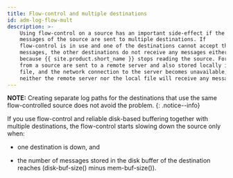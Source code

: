 ```yaml
---
title: Flow-control and multiple destinations
id: adm-log-flow-mult
description: >-
    Using flow-control on a source has an important side-effect if the
    messages of the source are sent to multiple destinations. If
    flow-control is in use and one of the destinations cannot accept the
    messages, the other destinations do not receive any messages either,
    because {{ site.product.short_name }} stops reading the source. For example, if messages
    from a source are sent to a remote server and also stored locally in a
    file, and the network connection to the server becomes unavailable,
    neither the remote server nor the local file will receive any messages.
---
```


**NOTE:** Creating separate log paths for the destinations that use the same
flow-controlled source does not avoid the problem.
{: .notice--info}

If you use flow-control and reliable disk-based buffering together with
multiple destinations, the flow-control starts slowing down the source
only when:

- one destination is down, and

- the number of messages stored in the disk buffer of the destination
    reaches (disk-buf-size() minus mem-buf-size()).
